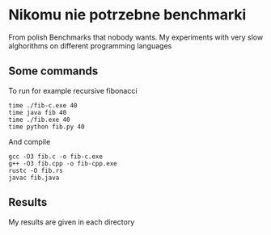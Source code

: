 # Nikomu nie potrzebne benchmarki
From polish Benchmarks that nobody wants. My experiments with very slow alghorithms on different programming languages
## Some commands
To run for example recursive fibonacci
```
time ./fib-c.exe 40
time java fib 40
time ./fib.exe 40
time python fib.py 40
```
And compile
```
gcc -O3 fib.c -o fib-c.exe
g++ -O3 fib.cpp -o fib-cpp.exe
rustc -O fib.rs
javac fib.java
```
## Results
My results are given in each directory